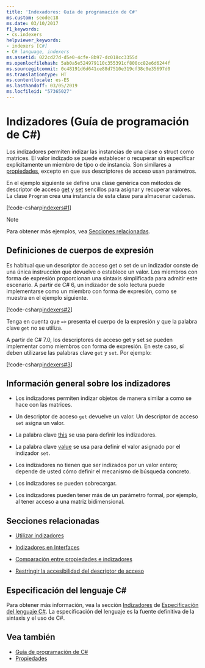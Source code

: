 ```yaml
---
title: 'Indexadores: Guía de programación de C#'
ms.custom: seodec18
ms.date: 03/10/2017
f1_keywords:
- cs.indexers
helpviewer_keywords:
- indexers [C#]
- C# language, indexers
ms.assetid: 022cd27d-d5e0-4cfe-8b97-dc018cc3355d
ms.openlocfilehash: 5ab0a5e524979110c355391cf800cc82e6d6244f
ms.sourcegitcommit: 0c48191d6d641ce88d7510e319cf38c0e35697d0
ms.translationtype: HT
ms.contentlocale: es-ES
ms.lasthandoff: 03/05/2019
ms.locfileid: "57365027"
---
```

# <a name="indexers-c-programming-guide"></a>Indizadores (Guía de programación de C#)

Los indizadores permiten indizar las instancias de una clase o struct como matrices. El valor indizado se puede establecer o recuperar sin especificar explícitamente un miembro de tipo o de instancia. Son similares a [propiedades](../../../csharp/programming-guide/classes-and-structs/properties.md), excepto en que sus descriptores de acceso usan parámetros.  
 
 En el ejemplo siguiente se define una clase genérica con métodos de descriptor de acceso [get](../../../csharp/language-reference/keywords/get.md) y [set](../../../csharp/language-reference/keywords/set.md) sencillos para asignar y recuperar valores. La clase `Program` crea una instancia de esta clase para almacenar cadenas.  
  
 [!code-csharp[indexers#1](../../../../samples/snippets/csharp/programming-guide/indexers/indexer-1.cs)]  
  
> [!NOTE]
>  Para obtener más ejemplos, vea [Secciones relacionadas](../../../csharp/programming-guide/indexers/index.md#BKMK_RelatedSections).  
  
## <a name="expression-body-definitions"></a>Definiciones de cuerpos de expresión  
 
Es habitual que un descriptor de acceso get o set de un indizador conste de una única instrucción que devuelve o establece un valor. Los miembros con forma de expresión proporcionan una sintaxis simplificada para admitir este escenario. A partir de C# 6, un indizador de solo lectura puede implementarse como un miembro con forma de expresión, como se muestra en el ejemplo siguiente.

[!code-csharp[indexers#2](../../../../samples/snippets/csharp/programming-guide/indexers/indexer-2.cs)]  

Tenga en cuenta que `=>` presenta el cuerpo de la expresión y que la palabra clave `get` no se utiliza. 

A partir de C# 7.0, los descriptores de acceso get y set se pueden implementar como miembros con forma de expresión. En este caso, sí deben utilizarse las palabras clave `get` y `set`. Por ejemplo:

[!code-csharp[indexers#3](../../../../samples/snippets/csharp/programming-guide/indexers/indexer-3.cs)]  
  
## <a name="indexers-overview"></a>Información general sobre los indizadores  
  
-   Los indizadores permiten indizar objetos de manera similar a como se hace con las matrices.  
  
-   Un descriptor de acceso `get` devuelve un valor. Un descriptor de acceso `set` asigna un valor.  
  
-   La palabra clave [this](../../../csharp/language-reference/keywords/this.md) se usa para definir los indizadores.  
  
-   La palabra clave [value](../../../csharp/language-reference/keywords/value.md) se usa para definir el valor asignado por el indizador `set`.  
  
-   Los indizadores no tienen que ser indizados por un valor entero; depende de usted cómo definir el mecanismo de búsqueda concreto.  
  
-   Los indizadores se pueden sobrecargar.  
  
-   Los indizadores pueden tener más de un parámetro formal, por ejemplo, al tener acceso a una matriz bidimensional.  
  
## <a name="BKMK_RelatedSections"></a> Secciones relacionadas  
  
-   [Utilizar indizadores](../../../csharp/programming-guide/indexers/using-indexers.md)  
  
-   [Indizadores en Interfaces](../../../csharp/programming-guide/indexers/indexers-in-interfaces.md)  
  
-   [Comparación entre propiedades e indizadores](../../../csharp/programming-guide/indexers/comparison-between-properties-and-indexers.md)  
  
-   [Restringir la accesibilidad del descriptor de acceso](../../../csharp/programming-guide/classes-and-structs/restricting-accessor-accessibility.md)  
  
## <a name="c-language-specification"></a>Especificación del lenguaje C#  

Para obtener más información, vea la sección [Indizadores](~/_csharplang/spec/classes.md#indexers) de [Especificación del lenguaje C#](../../language-reference/language-specification/index.md). La especificación del lenguaje es la fuente definitiva de la sintaxis y el uso de C#.
  
## <a name="see-also"></a>Vea también

- [Guía de programación de C#](../../../csharp/programming-guide/index.md)
- [Propiedades](../../../csharp/programming-guide/classes-and-structs/properties.md)
